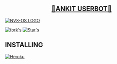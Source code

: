 <h2 align="center"> <a href="https://github.com/NVS-OS/ankit-USERBOT">🔰ANKIT USERBOT🔰</a></h2>

[![NVS-OS LOGO](https://telegra.ph/file/5c61dd2bfd9c2b5477802.jpg)](https://github.com/NVS-OS/ANKIT-USERBOT)

[![fork's](https://img.shields.io/github/forks/NVS-OS/ANKIT-USERBOT?label=Forks&logoColor=Black&style=social)](https://github.com/NVS-OS)
[![Star's](https://img.shields.io/github/stars/NVS-OS/ANKIT-USERBOT?logoColor=Blue&style=social)](https://github.com/NVS-OS)

## INSTALLING

[![Heroku](https://www.herokucdn.com/deploy/button.svg)](https://heroku.com/deploy?template=https://github.com/NVS-OS/ANKIT-USERBOT)
